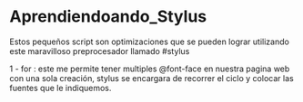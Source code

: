 Aprendiendoando_Stylus
======================

Estos pequeños script son optimizaciones que se pueden lograr utilizando este maravilloso preprocesador llamado #stylus

1 - for : este me permite tener multiples @font-face en nuestra pagina web con una sola creación, stylus se encargara
          de recorrer el ciclo y colocar las fuentes que le indiquemos.
